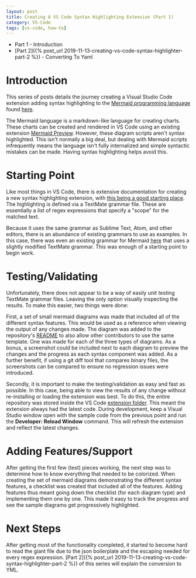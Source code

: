 ```yaml
---
layout: post
title: Creating A VS Code Syntax Highlighting Extension (Part 1)
category: VS-Code
tags: [vs-code, how-to]
---
```


* Part 1 - Introduction
* [Part 2]({% post_url 2019-11-13-creating-vs-code-syntax-highlighter-part-2 %}) - Converting To Yaml

# Introduction

This series of posts details the journey creating a Visual Studio Code extension adding syntax highlighting to the [Mermaid programming language](https://mermaidjs.github.io) found [here](https://marketplace.visualstudio.com/items?itemName=bpruitt-goddard.mermaid-markdown-syntax-highlighting).

The Mermaid language is a markdown-like language for creating charts. These charts can be created and rendered in VS Code using an existing extension [Mermaid Preview](https://marketplace.visualstudio.com/items?itemName=vstirbu.vscode-mermaid-preview). However, these diagram scripts aren't syntax highlighted. This isn't normally a big deal, but dealing with Mermaid scripts infrequently means the language isn't fully internalized and simple syntactic mistakes can be made. Having syntax highlighting helps avoid this.

# Starting Point

Like most things in VS Code, there is extensive documentation for creating a new syntax highlighting extension, with [this being a good starting place](https://code.visualstudio.com/api/language-extensions/syntax-highlight-guide). The highlighting is defined via a TextMate grammar file. These are essentially a list of regex expressions that specify a "scope" for the matched text.

Because it uses the same grammar as Sublime Text, Atom, and other editors, there is an abundance of existing grammars to use as examples. In this case, there was even an existing grammar for Mermaid [here](https://github.com/ytisf/language-mermaid/) that uses a slightly modified TextMate grammar. This was enough of a starting point to begin work.

# Testing/Validating

Unfortunately, there does not appear to be a way of easily unit testing TextMate grammar files. Leaving the only option visually inspecting the results. To make this easier, two things were done:

First, a set of small mermaid diagrams was made that included all of the different syntax features. This would be used as a reference when viewing the output of any changes made. The diagram was added to the repository's [README](https://github.com/bpruitt-goddard/vscode-mermaid-syntax-highlight/blob/master/README.md) to also allow other contributors to use the same template. One was made for each of the three types of diagrams. As a bonus, a screenshot could be included next to each diagram to preview the changes and the progress as each syntax component was added. As a further benefit, if using a git diff tool that compares binary files, the screenshots can be compared to ensure no regression issues were introduced.

Secondly, it is important to make the testing/validation as easy and fast as possible. In this case, being able to view the results of any change without re-installing or loading the extension was best. To do this, the entire repository was stored inside the VS Code [extension folder](https://code.visualstudio.com/docs/editor/extension-gallery#_where-are-extensions-installed). This meant the extension always had the latest code. During development, keep a Visual Studio window open with the sample code from the previous point and run the **Developer: Reload Window** command. This will refresh the extension and reflect the latest changes.

# Adding Features/Support

After getting the first few (test) pieces working, the next step was to determine how to know everything that needed to be colorized. When creating the set of mermaid diagrams demonstrating the different syntax features, a checklist was created that included all of the features. Adding features thus meant going down the checklist (for each diagram type) and implementing them one by one. This made it easy to track the progress and see the sample diagrams get progressively highlighted.

# Next Steps

After getting most of the functionality completed, it started to become hard to read the giant file due to the json boilerplate and the escaping needed for every regex expression. [Part 2]({% post_url 2019-11-13-creating-vs-code-syntax-highlighter-part-2 %}) of this series will explain the conversion to YML.